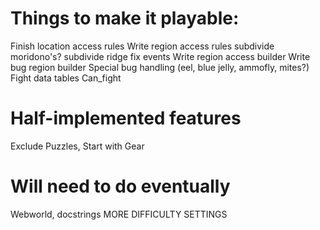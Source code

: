 # Things to make it playable:

Finish location access rules
Write region access rules
subdivide moridono's?
subdivide ridge
fix events
Write region access builder
Write bug region builder
Special bug handling (eel, blue jelly, ammofly, mites?)
Fight data tables
Can_fight

# Half-implemented features
Exclude Puzzles, Start with Gear

# Will need to do eventually
Webworld, docstrings
MORE DIFFICULTY SETTINGS